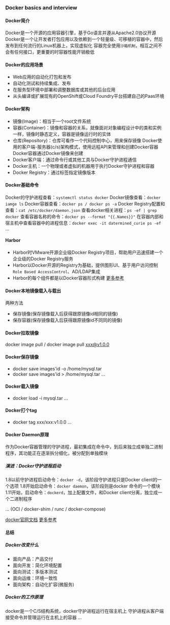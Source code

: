 ### Docker basics and interview

#### Docker简介
 Docker是一个开源的应用容器引擎，基于Go语言并遵从Apache2.0协议开源
 Docker是一个让开发者打包应用以及依赖到一个轻量级、可移植的容器中，然后发布到任何流行的Linux机器上，实现虚拟化
 容器完全使用`沙箱机制`，相互之间不会有任何接口，更重要的时容器性能开销极低

#### Docker的应用场景
 - Web应用的自动化打包和发布
 - 自动化测试和持续集成、发布
 - 在服务型环境中部署和调整数据库或其他的后台应用
 - 从头编译或扩展现有的OpenShift或Cloud Foundry平台搭建自己的Paas环境

#### Docker架构
 - 镜像(Image)：相当于一个root文件系统
 - 容器(Container)：镜像和容器的关系，就像面对对象编程设计中的类和实例一样，镜像时静态定义，容器是镜像运行时的实体
 - 仓库(Repository)：仓库可看作一个代码控制中心，用来保存镜像
 Docker使用的客户端-服务器(c/s)架构模式，使用远程API来管理和创建Docker容器
 Docker容器通过Docker镜像来创建
 - Docker客户端：通过命令行或其他工具与Docker守护进程通信
 - Docker主机：一个物理或者虚拟的机器用于执行Docker守护进程和容器
 - Docker Registry：通过标签指定镜像版本

#### Docker基础命令
 Docker的守护进程查看：`systemctl status docker`
 Docker镜像查看：`docker iamge ls`
 Docker容器查看：`docker ps / docker ps -a`
 Docker Registry配置和查看：`cat /etc/docker/daemon.json`
 查看docker相关进程：`ps -ef | grep docker`
 查看容器名称的命令：`docker ps --format "{{.Names}}"`
 在容器内部和宿主机中查看容器中的进程信息：`docker exec -it datermined_curie ps -ef`
 ...

#### Harbor
 - Harbor时VMware开源企业级Docker Registry项目，帮助用户迅速搭建一个企业级的Docker Registry服务
 - Harbor以Docker开源的Registry为基础，提供图形UI、基于用户访问控制`Role Based AccessControl`、AD/LDAP集成
 - Harbor的每个组件都是以Docker容器形式构建
 [更多参考](https://goharbor.io/)

#### Docker本地镜像载入与载出
 两种方法
 - 保存镜像(保存镜像载入后获得跟原镜像id相同的镜像)
 - 保存容器(保存镜像载入后获得跟原镜像id不同同的镜像)

#### Docker拉取镜像
 docker image pull / docker image pull xxx@v1.0.0

#### Docker保存镜像
 - docker save images'id -o /home/mysql.tar
 - docker save images'id > /home/mysql.tar
 ...

#### Docker载入镜像
 - docker load -i mysql.tar
 ...

#### Docker打个tag
 - docker tag xxx/xxx:v1.0.0
 ...

#### Docker Daemon原理
 作为Docker容器管理的守护进程，最初集成在命令中，到后来独立成单独二进制程序，其功能正在逐渐拆分细化，被分配到单独模块
##### 演进：Docker守护进程启动
 1.8以前守护进程启动命令：`docker -d`，该阶段守护进程只是Docker client的一个选项
 1.8开始启动命令：`docker daemon`，该阶段则是docker 命令的一个模块
 1.11开始，启动命令：`dockerd`，加上配置文件，和Docker client分离，独立成一个二进制程序

 ... (OCI / docker-shim / runc / docker-compose)

[docker官网文档](https://docs.docker.com/)
[更多参考](https://blog.csdn.net/crazymakercircle/article/details/128670335)

#### 总结
##### Docker改变什么
 - 面向产品：产品交付
 - 面向开发：简化环境配置
 - 面向测试：多版本测试
 - 面向运维：环境一致性
 - 面向架构：自动化扩容(微服务)
##### Docker的工作原理
 docker是一个C/S结构系统，docker守护进程运行在宿主机上
 守护进程从客户端接受命令并管理运行在主机上的容器
 ...